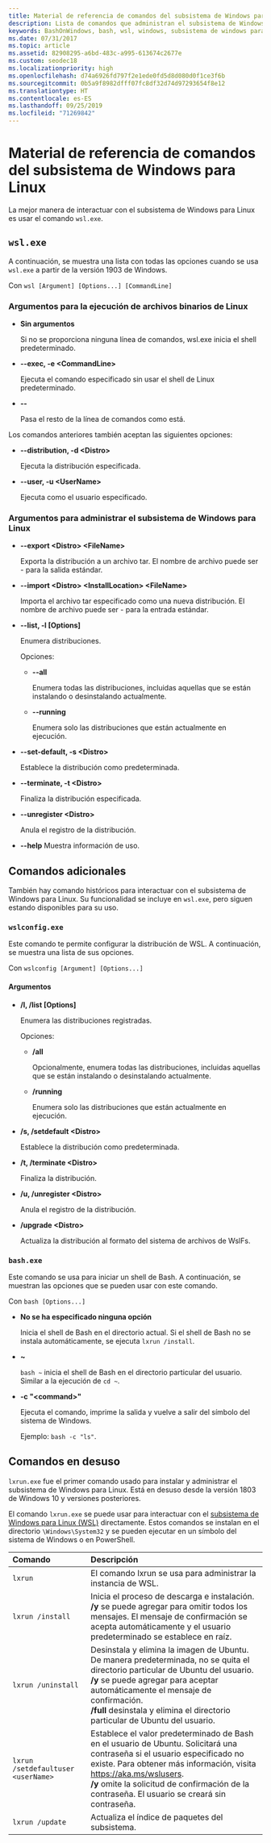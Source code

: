 ```yaml
---
title: Material de referencia de comandos del subsistema de Windows para Linux
description: Lista de comandos que administran el subsistema de Windows para Linux
keywords: BashOnWindows, bash, wsl, windows, subsistema de windows para linux, subsistemawindows, ubuntu
ms.date: 07/31/2017
ms.topic: article
ms.assetid: 82908295-a6bd-483c-a995-613674c2677e
ms.custom: seodec18
ms.localizationpriority: high
ms.openlocfilehash: d74a6926fd797f2e1ede0fd5d8d080d0f1ce3f6b
ms.sourcegitcommit: 0b5a9f8982dfff07fc8df32d74d97293654f8e12
ms.translationtype: HT
ms.contentlocale: es-ES
ms.lasthandoff: 09/25/2019
ms.locfileid: "71269842"
---
```

# <a name="command-reference-for-windows-subsystem-for-linux"></a>Material de referencia de comandos del subsistema de Windows para Linux

La mejor manera de interactuar con el subsistema de Windows para Linux es usar el comando `wsl.exe`. 


## `wsl.exe`

A continuación, se muestra una lista con todas las opciones cuando se usa `wsl.exe` a partir de la versión 1903 de Windows.

Con `wsl [Argument] [Options...] [CommandLine]`

### <a name="arguments-for-running-linux-binaries"></a>Argumentos para la ejecución de archivos binarios de Linux

* **Sin argumentos**

  Si no se proporciona ninguna línea de comandos, wsl.exe inicia el shell predeterminado.

* **--exec, -e \<CommandLine>**
  
  Ejecuta el comando especificado sin usar el shell de Linux predeterminado.

* **--**
  
  Pasa el resto de la línea de comandos como está.

Los comandos anteriores también aceptan las siguientes opciones:

* **--distribution, -d \<Distro>**

  Ejecuta la distribución especificada.

* **--user, -u \<UserName>**

  Ejecuta como el usuario especificado.

### <a name="arguments-for-managing-windows-subsystem-for-linux"></a>Argumentos para administrar el subsistema de Windows para Linux

* **--export \<Distro> \<FileName>**
  
  Exporta la distribución a un archivo tar. El nombre de archivo puede ser - para la salida estándar.

* **--import \<Distro> \<InstallLocation> \<FileName>**
  
  Importa el archivo tar especificado como una nueva distribución. El nombre de archivo puede ser - para la entrada estándar.

* **--list, -l [Options]**
  
  Enumera distribuciones.

  Opciones:
  * **--all**
      
    Enumera todas las distribuciones, incluidas aquellas que se están instalando o desinstalando actualmente.

  * **--running**
      
    Enumera solo las distribuciones que están actualmente en ejecución.

* **--set-default, -s \<Distro>**
  
  Establece la distribución como predeterminada.

* **--terminate, -t \<Distro>**
  
  Finaliza la distribución especificada.

* **--unregister \<Distro>**
  
  Anula el registro de la distribución.
   
* **--help** Muestra información de uso.

## <a name="additional-commands"></a>Comandos adicionales

También hay comando históricos para interactuar con el subsistema de Windows para Linux. Su funcionalidad se incluye en `wsl.exe`, pero siguen estando disponibles para su uso. 

### `wslconfig.exe`

Este comando te permite configurar la distribución de WSL. A continuación, se muestra una lista de sus opciones.

Con `wslconfig [Argument] [Options...]`

#### <a name="arguments"></a>Argumentos
* **/l, /list [Options]**
  
  Enumera las distribuciones registradas.
  
  Opciones:
    * **/all**
    
      Opcionalmente, enumera todas las distribuciones, incluidas aquellas que se están instalando o desinstalando actualmente.

    * **/running**
      
      Enumera solo las distribuciones que están actualmente en ejecución.

* **/s, /setdefault \<Distro>**
  
  Establece la distribución como predeterminada.

* **/t, /terminate \<Distro>**
  
  Finaliza la distribución.

* **/u, /unregister \<Distro>**
  
  Anula el registro de la distribución.
   
* **/upgrade \<Distro>**
  
  Actualiza la distribución al formato del sistema de archivos de WslFs.

### `bash.exe`

Este comando se usa para iniciar un shell de Bash. A continuación, se muestran las opciones que se pueden usar con este comando.

Con `bash [Options...]`

* **No se ha especificado ninguna opción**
  
  Inicia el shell de Bash en el directorio actual. Si el shell de Bash no se instala automáticamente, se ejecuta `lxrun /install`.

* **~**
  
  `bash ~` inicia el shell de Bash en el directorio particular del usuario.  Similar a la ejecución de `cd ~`.

* **-c "\<command>"**
  
  Ejecuta el comando, imprime la salida y vuelve a salir del símbolo del sistema de Windows.
    
  Ejemplo: `bash -c "ls"`.

## <a name="deprecated-commands"></a>Comandos en desuso

`lxrun.exe` fue el primer comando usado para instalar y administrar el subsistema de Windows para Linux. Está en desuso desde la versión 1803 de Windows 10 y versiones posteriores.

El comando `lxrun.exe` se puede usar para interactuar con el [subsistema de Windows para Linux (WSL)](https://msdn.microsoft.com/en-us/commandline/wsl/faq#what-windows-subsystem-for-linux-wsl-) directamente.  Estos comandos se instalan en el directorio `\Windows\System32` y se pueden ejecutar en un símbolo del sistema de Windows o en PowerShell.

| Comando                     | Descripción                     |
|:----------------------------|:---------------------------|
| `lxrun`                     | El comando lxrun se usa para administrar la instancia de WSL. |
| `lxrun /install`            | Inicia el proceso de descarga e instalación. <br/> **/y** se puede agregar para omitir todos los mensajes.  El mensaje de confirmación se acepta automáticamente y el usuario predeterminado se establece en raíz.          |
| `lxrun /uninstall`          | Desinstala y elimina la imagen de Ubuntu.  De manera predeterminada, no se quita el directorio particular de Ubuntu del usuario. <br/> **/y** se puede agregar para aceptar automáticamente el mensaje de confirmación. <br/>**/full** desinstala y elimina el directorio particular de Ubuntu del usuario.         |
| `lxrun /setdefaultuser <userName>`     | Establece el valor predeterminado de Bash en el usuario de Ubuntu. Solicitará una contraseña si el usuario especificado no existe.  Para obtener más información, visita https://aka.ms/wslusers. <br/> **/y** omite la solicitud de confirmación de la contraseña.  El usuario se creará sin contraseña.|
| `lxrun /update`            | Actualiza el índice de paquetes del subsistema.          |
